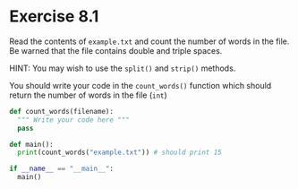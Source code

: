 # Exercise 8.1

Read the contents of ``example.txt`` and count the number of words in the file. Be warned that the file contains double and triple spaces.

HINT: You may wish to use the ``split()`` and ``strip()`` methods.

You should write your code in the ``count_words()`` function which should return the number of words in the file (``int``)

```python
def count_words(filename):
  """ Write your code here """
  pass

def main():
  print(count_words("example.txt")) # should print 15

if __name__ == "__main__":
  main()
```

  